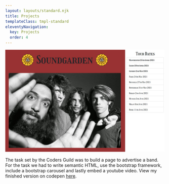 ```yaml
---
layout: layouts/standard.njk
title: Projects
templateClass: tmpl-standard
eleventyNavigation:
  key: Projects
  order: 4
---
```



<div class="project-container">
  <img src="/img/soundgarden-page-promo.jpg">
  
  <p>
  The task set by the Coders Guild was to build a page to advertise a band. For the task we had to write semantic HTML, use the 
  bootstrap framework, include a bootstrap carousel and lastly embed a youtube video. View my finished version on codepen <a href="https://codepen.io/ThomasAlexMann/full/MWpJOgE" target="_blank">here</a>. 
  </p>
</div>

